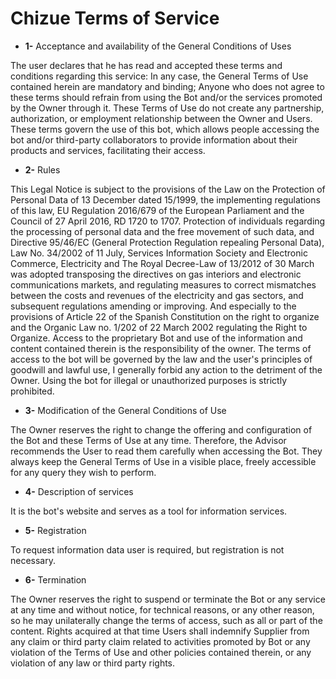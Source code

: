# Chizue Terms of Service

- **1-** Acceptance and availability of the General Conditions of Uses

The user declares that he has read and accepted these terms and conditions regarding this service: In any case, the General Terms of Use contained herein are mandatory and binding; Anyone who does not agree to these terms should refrain from using the Bot and/or the services promoted by the Owner through it. These Terms of Use do not create any partnership, authorization, or employment relationship between the Owner and Users. These terms govern the use of this bot, which allows people accessing the bot and/or third-party collaborators to provide information about their products and services, facilitating their access.

- **2-** Rules

This Legal Notice is subject to the provisions of the Law on the Protection of Personal Data of 13 December dated 15/1999, the implementing regulations of this law, EU Regulation 2016/679 of the European Parliament and the Council of 27 April 2016, RD 1720 to 1707. Protection of individuals regarding the processing of personal data and the free movement of such data, and Directive 95/46/EC (General Protection Regulation repealing Personal Data), Law No. 34/2002 of 11 July, Services Information Society and Electronic Commerce, Electricity and The Royal Decree-Law of 13/2012 of 30 March was adopted transposing the directives on gas interiors and electronic communications markets, and regulating measures to correct mismatches between the costs and revenues of the electricity and gas sectors, and subsequent regulations amending or improving.
And especially to the provisions of Article 22 of the Spanish Constitution on the right to organize and the Organic Law no. 1/202 of 22 March 2002 regulating the Right to Organize.
Access to the proprietary Bot and use of the information and content contained therein is the responsibility of the owner.
The terms of access to the bot will be governed by the law and the user's principles of goodwill and lawful use, I generally forbid any action to the detriment of the Owner. Using the bot for illegal or unauthorized purposes is strictly prohibited.

- **3-** Modification of the General Conditions of Use

The Owner reserves the right to change the offering and configuration of the Bot and these Terms of Use at any time. Therefore, the Advisor recommends the User to read them carefully when accessing the Bot. They always keep the General Terms of Use in a visible place, freely accessible for any query they wish to perform.

- **4-** Description of services

It is the bot's website and serves as a tool for information services.

- **5-** Registration

To request information data user is required, but registration is not necessary.

- **6-** Termination

The Owner reserves the right to suspend or terminate the Bot or any service at any time and without notice, for technical reasons, or any other reason, so he may unilaterally change the terms of access, such as all or part of the content. Rights acquired at that time
Users shall indemnify Supplier from any claim or third party claim related to activities promoted by Bot or any violation of the Terms of Use and other policies contained therein, or any violation of any law or third party rights.


[INFO]: <http://expressjs.com>
